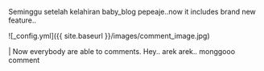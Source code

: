 Seminggu setelah kelahiran baby_blog pepeaje..now it includes brand new feature..

![_config.yml]({{ site.baseurl }}/images/comment_image.jpg)

| Now everybody are able to comments. Hey.. arek arek.. monggooo comment 
